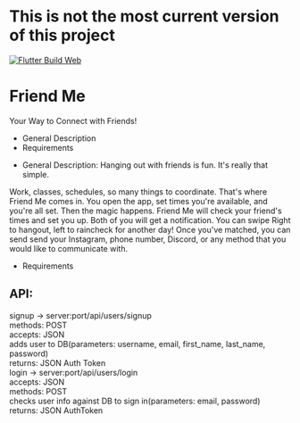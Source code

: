 # This is not the most current version of this project

[![Flutter Build Web](https://github.com/ChicoState/Friend-Me/actions/workflows/main.yml/badge.svg)](https://github.com/ChicoState/Friend-Me/actions/workflows/main.yml)

# Friend Me
Your Way to Connect with Friends!

* General Description
* Requirements

- General Description:
Hanging out with friends is fun. It's really that simple.

Work, classes, schedules, so many things to coordinate. That's where Friend Me comes in. You open the app, set times you're available, and you're all set. Then the magic happens. Friend Me will check your friend's times and set you up. Both of you will get a notification. You can swipe Right to hangout, left to raincheck for another day! Once you've matched, you can send send your Instagram, phone number, Discord, or any method that you would like to communicate with.

- Requirements

## API:
signup -> server:port/api/users/signup <br>
methods: POST <br>
accepts: JSON <br>
adds user to DB(parameters: username, email, first_name, last_name, password) <br>
returns: JSON Auth Token <br>
login -> server:port/api/users/login <br>
accepts: JSON <br>
methods: POST <br>
checks user info against DB to sign in(parameters: email, password) <br>
returns: JSON AuthToken
